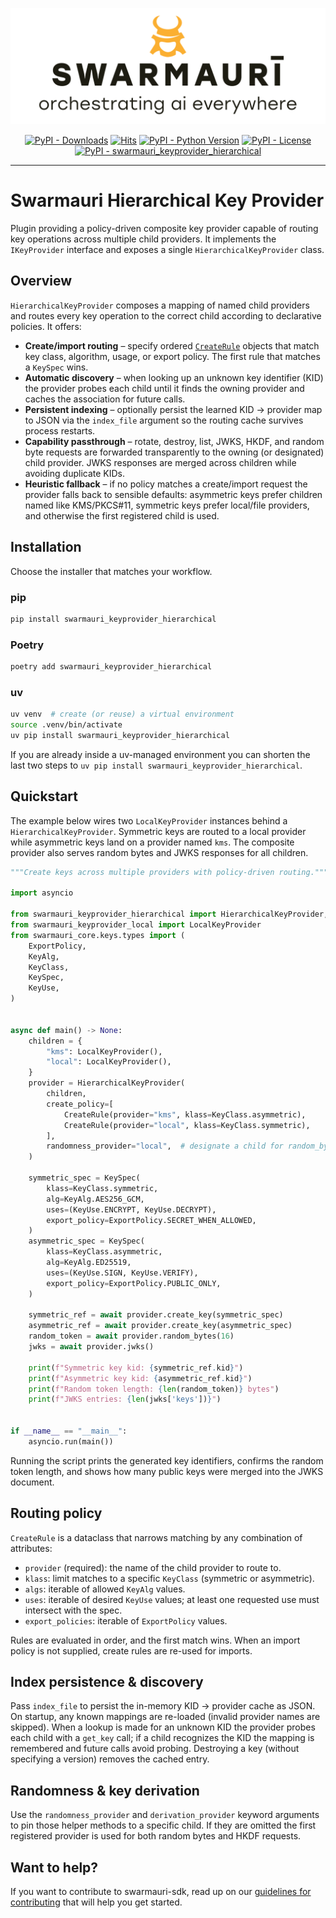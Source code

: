 ![Swarmauri Logo](https://github.com/swarmauri/swarmauri-sdk/blob/3d4d1cfa949399d7019ae9d8f296afba773dfb7f/assets/swarmauri.brand.theme.svg)


<p align="center">
    <a href="https://pypi.org/project/swarmauri_keyprovider_hierarchical/">
        <img src="https://img.shields.io/pypi/dm/swarmauri_keyprovider_hierarchical" alt="PyPI - Downloads"/></a>
    <a href="https://hits.sh/github.com/swarmauri/swarmauri-sdk/tree/master/pkgs/standards/swarmauri_keyprovider_hierarchical/">
        <img alt="Hits" src="https://hits.sh/github.com/swarmauri/swarmauri-sdk/tree/master/pkgs/standards/swarmauri_keyprovider_hierarchical.svg"/></a>
    <a href="https://pypi.org/project/swarmauri_keyprovider_hierarchical/">
        <img src="https://img.shields.io/pypi/pyversions/swarmauri_keyprovider_hierarchical" alt="PyPI - Python Version"/></a>
    <a href="https://pypi.org/project/swarmauri_keyprovider_hierarchical/">
        <img src="https://img.shields.io/pypi/l/swarmauri_keyprovider_hierarchical" alt="PyPI - License"/></a>
    <a href="https://pypi.org/project/swarmauri_keyprovider_hierarchical/">
        <img src="https://img.shields.io/pypi/v/swarmauri_keyprovider_hierarchical?label=swarmauri_keyprovider_hierarchical&color=green" alt="PyPI - swarmauri_keyprovider_hierarchical"/></a>
</p>

---

# Swarmauri Hierarchical Key Provider

Plugin providing a policy-driven composite key provider capable of routing
key operations across multiple child providers. It implements the
`IKeyProvider` interface and exposes a single `HierarchicalKeyProvider`
class.

## Overview

`HierarchicalKeyProvider` composes a mapping of named child providers and
routes every key operation to the correct child according to declarative
policies.  It offers:

- **Create/import routing** – specify ordered [`CreateRule`](#routing-policy)
  objects that match key class, algorithm, usage, or export policy. The first
  rule that matches a `KeySpec` wins.
- **Automatic discovery** – when looking up an unknown key identifier (KID)
  the provider probes each child until it finds the owning provider and caches
  the association for future calls.
- **Persistent indexing** – optionally persist the learned KID → provider map
  to JSON via the `index_file` argument so the routing cache survives process
  restarts.
- **Capability passthrough** – rotate, destroy, list, JWKS, HKDF, and random
  byte requests are forwarded transparently to the owning (or designated)
  child provider. JWKS responses are merged across children while avoiding
  duplicate KIDs.
- **Heuristic fallback** – if no policy matches a create/import request the
  provider falls back to sensible defaults: asymmetric keys prefer children
  named like KMS/PKCS#11, symmetric keys prefer local/file providers, and
  otherwise the first registered child is used.

## Installation

Choose the installer that matches your workflow.

### pip

```bash
pip install swarmauri_keyprovider_hierarchical
```

### Poetry

```bash
poetry add swarmauri_keyprovider_hierarchical
```

### uv

```bash
uv venv  # create (or reuse) a virtual environment
source .venv/bin/activate
uv pip install swarmauri_keyprovider_hierarchical
```

If you are already inside a uv-managed environment you can shorten the last
two steps to `uv pip install swarmauri_keyprovider_hierarchical`.

## Quickstart

The example below wires two `LocalKeyProvider` instances behind a
`HierarchicalKeyProvider`. Symmetric keys are routed to a local provider while
asymmetric keys land on a provider named `kms`. The composite provider also
serves random bytes and JWKS responses for all children.

<!-- example-start -->
```python
"""Create keys across multiple providers with policy-driven routing."""

import asyncio

from swarmauri_keyprovider_hierarchical import HierarchicalKeyProvider, CreateRule
from swarmauri_keyprovider_local import LocalKeyProvider
from swarmauri_core.keys.types import (
    ExportPolicy,
    KeyAlg,
    KeyClass,
    KeySpec,
    KeyUse,
)


async def main() -> None:
    children = {
        "kms": LocalKeyProvider(),
        "local": LocalKeyProvider(),
    }
    provider = HierarchicalKeyProvider(
        children,
        create_policy=[
            CreateRule(provider="kms", klass=KeyClass.asymmetric),
            CreateRule(provider="local", klass=KeyClass.symmetric),
        ],
        randomness_provider="local",  # designate a child for random_bytes
    )

    symmetric_spec = KeySpec(
        klass=KeyClass.symmetric,
        alg=KeyAlg.AES256_GCM,
        uses=(KeyUse.ENCRYPT, KeyUse.DECRYPT),
        export_policy=ExportPolicy.SECRET_WHEN_ALLOWED,
    )
    asymmetric_spec = KeySpec(
        klass=KeyClass.asymmetric,
        alg=KeyAlg.ED25519,
        uses=(KeyUse.SIGN, KeyUse.VERIFY),
        export_policy=ExportPolicy.PUBLIC_ONLY,
    )

    symmetric_ref = await provider.create_key(symmetric_spec)
    asymmetric_ref = await provider.create_key(asymmetric_spec)
    random_token = await provider.random_bytes(16)
    jwks = await provider.jwks()

    print(f"Symmetric key kid: {symmetric_ref.kid}")
    print(f"Asymmetric key kid: {asymmetric_ref.kid}")
    print(f"Random token length: {len(random_token)} bytes")
    print(f"JWKS entries: {len(jwks['keys'])}")


if __name__ == "__main__":
    asyncio.run(main())
```
<!-- example-end -->

Running the script prints the generated key identifiers, confirms the random
token length, and shows how many public keys were merged into the JWKS
document.

## Routing policy

`CreateRule` is a dataclass that narrows matching by any combination of
attributes:

- `provider` (required): the name of the child provider to route to.
- `klass`: limit matches to a specific `KeyClass` (symmetric or asymmetric).
- `algs`: iterable of allowed `KeyAlg` values.
- `uses`: iterable of desired `KeyUse` values; at least one requested use must
  intersect with the spec.
- `export_policies`: iterable of `ExportPolicy` values.

Rules are evaluated in order, and the first match wins. When an import policy
is not supplied, create rules are re-used for imports.

## Index persistence & discovery

Pass `index_file` to persist the in-memory KID → provider cache as JSON. On
startup, any known mappings are re-loaded (invalid provider names are skipped).
When a lookup is made for an unknown KID the provider probes each child with a
`get_key` call; if a child recognizes the KID the mapping is remembered and
future calls avoid probing. Destroying a key (without specifying a version)
removes the cached entry.

## Randomness & key derivation

Use the `randomness_provider` and `derivation_provider` keyword arguments to
pin those helper methods to a specific child. If they are omitted the first
registered provider is used for both random bytes and HKDF requests.

## Want to help?

If you want to contribute to swarmauri-sdk, read up on our
[guidelines for contributing](https://github.com/swarmauri/swarmauri-sdk/blob/master/CONTRIBUTING.md)
that will help you get started.